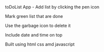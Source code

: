 toDoList App -
Add list by clicking the pen icon

Mark green list that are done

Use the garbage icon to delete it

Include date and time on top

Built using html css amd javascript
